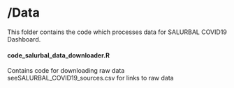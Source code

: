 # /Data

This folder contains the code which processes data for SALURBAL COVID19 Dashboard.

#### code_salurbal_data_downloader.R

Contains code for downloading raw data seeSALURBAL_COVID19_sources.csv for links to raw data


